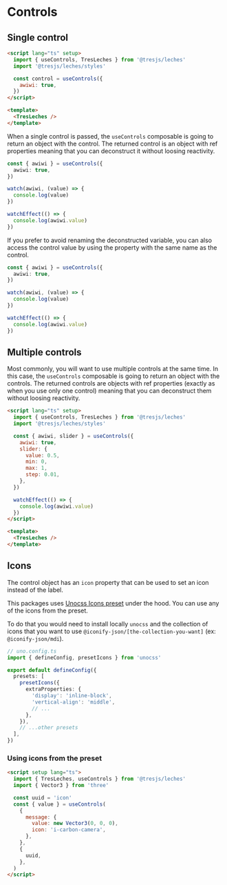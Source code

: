 # Controls

## Single control

```html
<script lang="ts" setup>
  import { useControls, TresLeches } from '@tresjs/leches'
  import '@tresjs/leches/styles'

  const control = useControls({
    awiwi: true,
  })
</script>

<template>
  <TresLeches />
</template>
```

<SingleControlDemo />

When a single control is passed, the `useControls` composable is going to return an object with the control. The returned control is an object with ref properties meaning that you can deconstruct it without loosing reactivity.

```ts
const { awiwi } = useControls({
  awiwi: true,
})

watch(awiwi, (value) => {
  console.log(value)
})

watchEffect(() => {
  console.log(awiwi.value)
})
```

If you prefer to avoid renaming the deconstructed variable, you can also access the control value by using the property with the same name as the control.

```ts
const { awiwi } = useControls({
  awiwi: true,
})

watch(awiwi, (value) => {
  console.log(value)
})

watchEffect(() => {
  console.log(awiwi.value)
})
```

## Multiple controls

Most commonly, you will want to use multiple controls at the same time. In this case, the `useControls` composable is going to return an object with the controls. The returned controls are objects with ref properties (exactly as when you use only one control) meaning that you can deconstruct them without loosing reactivity.

```html
<script lang="ts" setup>
  import { useControls, TresLeches } from '@tresjs/leches'
  import '@tresjs/leches/styles'

  const { awiwi, slider } = useControls({
    awiwi: true,
    slider: {
      value: 0.5,
      min: 0,
      max: 1,
      step: 0.01,
    },
  })

  watchEffect(() => {
    console.log(awiwi.value)
  })
</script>

<template>
  <TresLeches />
</template>
```

<MultipleControlDemo />

## Icons

The control object has an `icon` property that can be used to set an icon instead of the label.

This packages uses [Unocss Icons preset](https://unocss.dev/presets/icons) under the hood. You can use any of the icons from the preset.

To do that you would need to install locally `unocss` and the collection of icons that you want to use `@iconify-json/[the-collection-you-want]` (ex: `@iconify-json/mdi`).

```ts
// uno.config.ts
import { defineConfig, presetIcons } from 'unocss'

export default defineConfig({
  presets: [
    presetIcons({
      extraProperties: {
        'display': 'inline-block',
        'vertical-align': 'middle',
        // ...
      },
    }),
    // ...other presets
  ],
})
```

### Using icons from the preset

```html
<script setup lang="ts">
  import { TresLeches, useControls } from '@tresjs/leches'
  import { Vector3 } from 'three'

  const uuid = 'icon'
  const { value } = useControls(
    {
      message: {
        value: new Vector3(0, 0, 0),
        icon: 'i-carbon-camera',
      },
    },
    {
      uuid,
    },
  )
</script>
```

<IconDemo />
